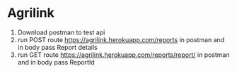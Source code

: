 # Agrilink

1. Download postman to test api
2. run POST route https://agrilink.herokuapp.com/reports in postman and in body pass Report details
3. run GET route https://agrilink.herokuapp.com/reports/report/ in postman and in body pass ReportId
